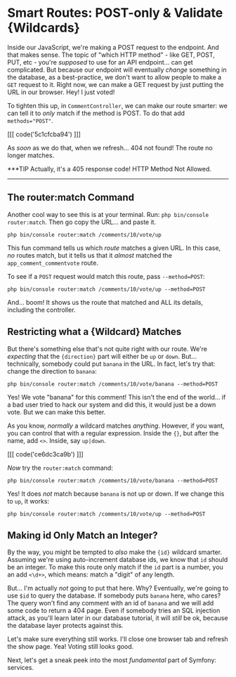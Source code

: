 # Smart Routes: POST-only & Validate {Wildcards}

Inside our JavaScript, we're making a POST request to the endpoint. And that
makes sense. The topic of "which HTTP method" - like GET, POST, PUT, etc -
you're *supposed* to use for an API endpoint... can get complicated. But because
our endpoint will eventually *change* something in the database, as a
best-practice, we don't want to allow people to make a `GET` request to it. Right
now, we can make a GET request by just putting the URL in our browser. Hey!
I just voted!

To tighten this up, in `CommentController`, we can make our route smarter: we can
tell it to *only* match if the method is POST. To do that add `methods="POST"`.

[[[ code('5c1cfcba94') ]]]

As *soon* as we do that, when we refresh... 404 not found! The route no longer
matches.

***TIP
Actually, it's a 405 response code! HTTP Method Not Allowed.
***

## The router:match Command

Another cool way to see this is at your terminal. Run:
`php bin/console router:match`. Then go copy the URL... and paste it.

```terminal-silent
php bin/console router:match /comments/10/vote/up
```

This fun command tells us which *route* matches a given URL. In this case,
*no* routes match, but it tells us that it *almost* matched the
`app_comment_commentvote` route.

To see if a `POST` request would match this route, pass `--method=POST`:

```terminal-silent
php bin/console router:match /comments/10/vote/up --method=POST
```

And... boom! It shows us the route that matched and ALL its details, including
the controller.

## Restricting what a {Wildcard} Matches

But there's something else that's not quite right with our route. We're *expecting*
that the `{direction}` part will either be `up` or `down`. But... technically,
somebody could put `banana` in the URL. In fact, let's try that: change the
direction to `banana`:

```terminal-silent
php bin/console router:match /comments/10/vote/banana --method=POST
```

Yes! We vote "banana" for this comment! This isn't the end of the world... if a
bad user tried to hack our system and did this, it would just be a down vote.
But we can make this better.

As you know, *normally* a wildcard matches *anything*. However, if you want, you
can control that with a regular expression. Inside the `{}`, but after the name,
add `<>`. Inside, say `up|down`.

[[[ code('ce6dc3ca9b') ]]]

*Now* try the `router:match` command:

```terminal-silent
php bin/console router:match /comments/10/vote/banana --method=POST
```

Yes! It does *not* match because `banana` is not up or down. If we change this
to `up`, it works:

```terminal-silent
php bin/console router:match /comments/10/vote/up --method=POST
```

## Making id Only Match an Integer?

By the way, you might be tempted to *also* make the `{id}` wildcard smarter.
Assuming we're using auto-increment database ids, we know that `id` should be
an integer. To make this route only match if the `id` part is a number, you an add
`<\d+>`, which means: match a "digit" of any length.

But... I'm actually *not* going to put that here. Why? Eventually, we're going to
use `$id` to query the database. If somebody puts `banana` here, who cares? The
query won't find any comment with an id of `banana` and we will add some code to
return a 404 page. Even if somebody tries an SQL injection attack, as you'll learn
later in our database tutorial, it will *still* be ok, because the database layer
protects against this.

Let's make sure everything still works. I'll close one browser tab and refresh the
show page. Yea! Voting still looks good.

Next, let's get a sneak peek into the most *fundamental* part of Symfony: services.
